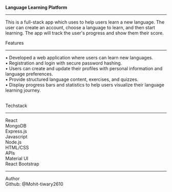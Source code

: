 **Language Learning Platform** <br>
<hr>

This is a full-stack app which uses to help users learn a new language. The user can create an account, choose a language to learn, and then start learning. The app will track the user's progress and show them their score.<br>

Features<br>
<hr>
 • Developed a web application where users can learn new languages.<br>
 • Registration and login with secure password hashing.<br>
 • Users can create and update their profiles with personal information and language preferences.<br>
 • Provide structured language content, exercises, and quizzes.<br>
 • Display progress bars and statistics to help users visualize their language learning journey.<br>

<br>Techstack  <br>
<hr>
React<br>
MongoDB<br>
Express.js<br>
Javascript<br>
Node.js<br>
HTML/CSS<br>
APIs<br>
Material UI<br>
React Bootstrap<br>
<hr>
Author<br>
Github: @Mohit-tiwary2610
